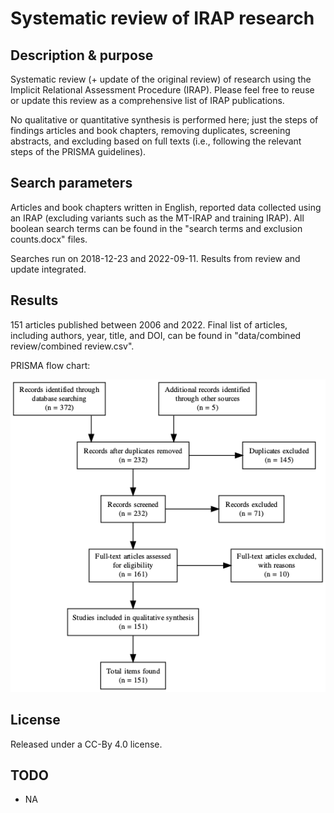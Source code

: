# Systematic review of IRAP research

## Description & purpose

Systematic review (+ update of the original review) of research using the Implicit Relational Assessment Procedure (IRAP). Please feel free to reuse or update this review as a comprehensive list of IRAP publications. 

No qualitative or quantitative synthesis is performed here; just the steps of findings articles and book chapters, removing duplicates, screening abstracts, and excluding based on full texts (i.e., following the relevant steps of the PRISMA guidelines). 

## Search parameters

Articles and book chapters written in English, reported data collected using an IRAP (excluding variants such as the MT-IRAP and training IRAP). All boolean search terms can be found in the "search terms and exclusion counts.docx" files.

Searches run on 2018-12-23 and 2022-09-11. Results from review and update integrated.

## Results

151 articles published between 2006 and 2022. Final list of articles, including authors, year, title, and DOI, can be found in "data/combined review/combined review.csv". 

PRISMA flow chart:

![prisma_flow_chart](code/prisma_flow_chart.png)

## License

Released under a CC-By 4.0 license.

## TODO

- NA
